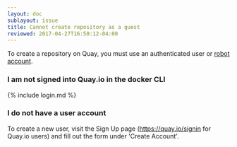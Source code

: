 ```yaml
---
layout: doc
sublayout: issue
title: Cannot create repository as a guest
reviewed: 2017-04-27T16:50:12-04:00
---
```

To create a repository on Quay, you must use an authenticated user or [robot account](/glossary/robot-accounts.html).

### I am not signed into Quay.io in the docker CLI

{% include login.md %}

### I do not have a user account

To create a new user, visit the Sign Up page (https://quay.io/signin for Quay.io users) and fill out the form under 'Create Account'.
